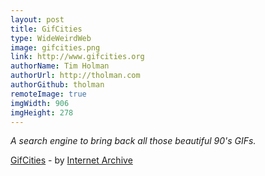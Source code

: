```yaml
---
layout: post
title: GifCities
type: WideWeirdWeb
image: gifcities.png
link: http://www.gifcities.org
authorName: Tim Holman
authorUrl: http://tholman.com
authorGithub: tholman
remoteImage: true
imgWidth: 906
imgHeight: 278
---
```


_A search engine to bring back all those beautiful 90's GIFs._

[GifCities](http://www.gifcities.org) - by [Internet Archive](https://archive.org)
